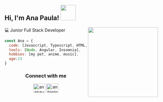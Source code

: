 <h2> Hi, I'm Ana Paula! <img src="https://media.giphy.com/media/clM6fzkkgbAUU/giphy.gif" width="50"></h2>
<img align='right' src="https://media.giphy.com/media/8lPQQ6UsC1uXllpa40/giphy.gif" width="230">
💻 Junior Full Stack Developer


```javascript
const Ana = {
  code: [Javascript, Typescript, HTML, CSS, SCSS, Java],
  tools: [Node, Angular, Insomnia],
  hobbies: [my pet, anime, music],
  age:23
}
```

<h3 align="center"><img src="https://imgur.com/tGDnqxU.gif" width="15">Connect with me<img src="https://imgur.com/tGDnqxU.gif" width="15"></h3>
<p align="center">
<a href="https://instagram.com/anapaulacello" target="blank"><img align="center" src="https://raw.githubusercontent.com/rahuldkjain/github-profile-readme-generator/master/src/images/icons/Social/instagram.svg" alt="anapaulacello" height="30" width="40" /></a>
<a href="https://www.linkedin.com/in/ana-paula-morales-dulzaides-813645218/" target="blank"><img align="center" src="https://raw.githubusercontent.com/rahuldkjain/github-profile-readme-generator/master/src/images/icons/Social/linked-in-alt.svg" alt="antonio-rosales-martinez-925397213" height="30" width="40" /></a>

</p>

